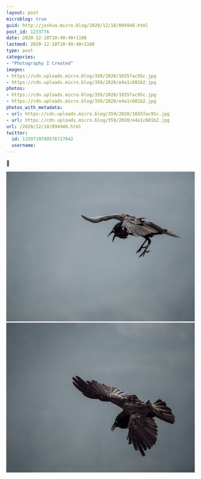 ```yaml
---
layout: post
microblog: true
guid: http://joshua.micro.blog/2020/12/18/094948.html
post_id: 1233776
date: 2020-12-18T10:49:48+1100
lastmod: 2020-12-18T10:49:48+1100
type: post
categories:
- "Photography I Created"
images:
- https://cdn.uploads.micro.blog/359/2020/1035fac95c.jpg
- https://cdn.uploads.micro.blog/359/2020/e4a1c601b2.jpg
photos:
- https://cdn.uploads.micro.blog/359/2020/1035fac95c.jpg
- https://cdn.uploads.micro.blog/359/2020/e4a1c601b2.jpg
photos_with_metadata:
- url: https://cdn.uploads.micro.blog/359/2020/1035fac95c.jpg
- url: https://cdn.uploads.micro.blog/359/2020/e4a1c601b2.jpg
url: /2020/12/18/094948.html
twitter:
  id: 1339719780576727042
  username: 
---
```

🦅

<img src="uploads/2020/1035fac95c.jpg" width="600" height="400" alt="" /><img src="uploads/2020/e4a1c601b2.jpg" width="600" height="400" alt="" />
